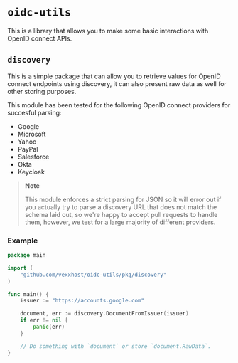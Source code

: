 # `oidc-utils`

This is a library that allows you to make some basic interactions with OpenID
connect APIs.

## `discovery`

This is a simple package that can allow you to retrieve values for OpenID
connect endpoints using discovery, it can also present raw data as well for
other storing purposes.

This module has been tested for the following OpenID connect providers for
succesful parsing:

- Google
- Microsoft
- Yahoo
- PayPal
- Salesforce
- Okta
- Keycloak

> **Note**
>
> This module enforces a strict parsing for JSON so it will error out if you
> actually try to parse a discovery URL that does not match the schema laid out,
> so we're happy to accept pull requests to handle them, however, we test for
> a large majority of different providers.

### Example

```go
package main

import (
	"github.com/vexxhost/oidc-utils/pkg/discovery"
)

func main() {
	issuer := "https://accounts.google.com"

	document, err := discovery.DocumentFromIssuer(issuer)
	if err != nil {
		panic(err)
	}

	// Do something with `document` or store `document.RawData`.
}
```
